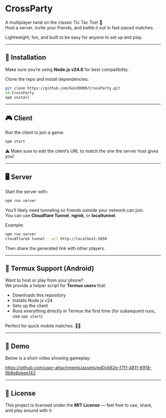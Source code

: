 # CrossParty

A multiplayer twist on the classic Tic Tac Toe! 🎉  
Host a server, invite your friends, and battle it out in fast-paced matches.

Lightweight, fun, and built to be easy for anyone to set up and play.

---

## 🚀 Installation

Make sure you’re using **Node.js v24.6** for best compatibility.  

Clone the repo and install dependencies:

```bash
git clone https://github.com/Gon20000/CrossParty.git
cd CrossParty
npm install
```

---

## 🎮 Client

Run the client to join a game:

```bash
npm start
```

⚠️ Make sure to edit the client’s URL to match the one the server host gives you!

---

## 🖥️ Server

Start the server with:

```bash
npm run server
```

You’ll likely need tunneling so friends outside your network can join.  
You can use **Cloudflare Tunnel**, **ngrok**, or **localtunnel**.  

Example:

```bash
npm run server
cloudflared tunnel --url http://localhost:5050
```

Then share the generated link with other players.

---

## 📱 Termux Support (Android)

Want to host or play from your phone?  
We provide a helper script for **Termux users** that:

- Downloads this repository
- Installs Node.js v24
- Sets up the client
- Runs everything directly in Termux the first time (for subsequent runs, use `npm start`)

Perfect for quick mobile matches. 📱✨

---

## 🎥 Demo

Below is a short video showing gameplay:



https://github.com/user-attachments/assets/ed0cb62e-f7f1-4811-8918-9b8e8eeee142


---

## 📝 License

This project is licensed under the **MIT License** — feel free to use, share, and play around with it.


